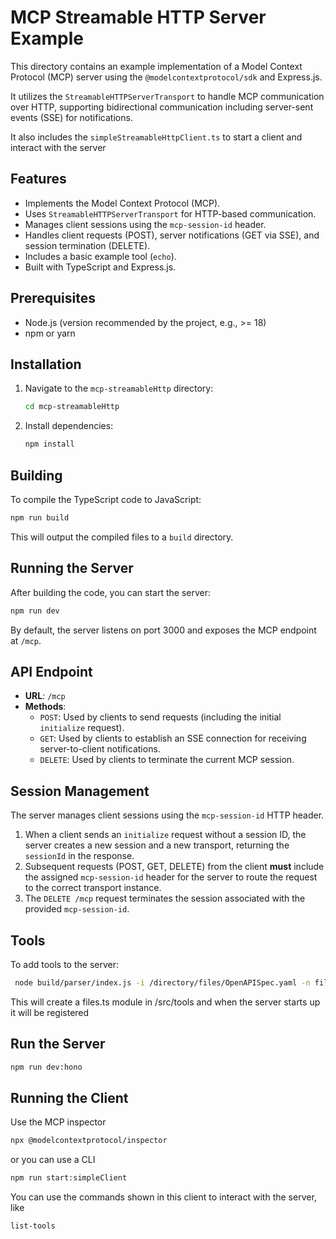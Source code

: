 # MCP Streamable HTTP Server Example

This directory contains an example implementation of a Model Context Protocol (MCP) server using the `@modelcontextprotocol/sdk` and Express.js.

It utilizes the `StreamableHTTPServerTransport` to handle MCP communication over HTTP, supporting bidirectional communication including server-sent events (SSE) for notifications.

It also includes the `simpleStreamableHttpClient.ts` to start a client and interact with the server

## Features

*   Implements the Model Context Protocol (MCP).
*   Uses `StreamableHTTPServerTransport` for HTTP-based communication.
*   Manages client sessions using the `mcp-session-id` header.
*   Handles client requests (POST), server notifications (GET via SSE), and session termination (DELETE).
*   Includes a basic example tool (`echo`).
*   Built with TypeScript and Express.js.

## Prerequisites

*   Node.js (version recommended by the project, e.g., >= 18)
*   npm or yarn

## Installation

1.  Navigate to the `mcp-streamableHttp` directory:
    ```bash
    cd mcp-streamableHttp
    ```
2.  Install dependencies:
    ```bash
    npm install
    ```

## Building

To compile the TypeScript code to JavaScript:

```bash
npm run build
```

This will output the compiled files to a `build` directory.

## Running the Server

After building the code, you can start the server:

```bash
npm run dev
```

By default, the server listens on port 3000 and exposes the MCP endpoint at `/mcp`.

## API Endpoint

*   **URL**: `/mcp`
*   **Methods**:
    *   `POST`: Used by clients to send requests (including the initial `initialize` request).
    *   `GET`: Used by clients to establish an SSE connection for receiving server-to-client notifications.
    *   `DELETE`: Used by clients to terminate the current MCP session.

## Session Management

The server manages client sessions using the `mcp-session-id` HTTP header. 

1.  When a client sends an `initialize` request without a session ID, the server creates a new session and a new transport, returning the `sessionId` in the response.
2.  Subsequent requests (POST, GET, DELETE) from the client **must** include the assigned `mcp-session-id` header for the server to route the request to the correct transport instance.
3.  The `DELETE /mcp` request terminates the session associated with the provided `mcp-session-id`.

## Tools

To add tools to the server: 
```bash
 node build/parser/index.js -i /directory/files/OpenAPISpec.yaml -n files
 ```
This will create a files.ts module in /src/tools and when the server starts up it will be registered

## Run the Server
```bash
npm run dev:hono
```

## Running the Client

Use the MCP inspector 
```bash
npx @modelcontextprotocol/inspector
```
or you can use a CLI

```bash
npm run start:simpleClient
```

You can use the commands shown in this client to interact with the server, like 


```bash
list-tools
```